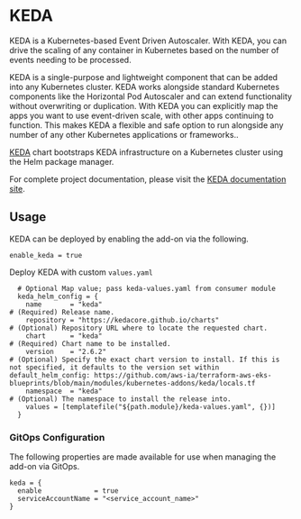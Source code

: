 # KEDA

KEDA is a Kubernetes-based Event Driven Autoscaler. With KEDA, you can drive the scaling of any container in Kubernetes based on the number of events needing to be processed.

KEDA is a single-purpose and lightweight component that can be added into any Kubernetes cluster. KEDA works alongside standard Kubernetes components like the Horizontal Pod Autoscaler and can extend functionality without overwriting or duplication. With KEDA you can explicitly map the apps you want to use event-driven scale, with other apps continuing to function. This makes KEDA a flexible and safe option to run alongside any number of any other Kubernetes applications or frameworks..

[KEDA](https://github.com/kedacore/charts/tree/main/keda) chart bootstraps KEDA infrastructure on a Kubernetes cluster using the Helm package manager.

For complete project documentation, please visit the [KEDA documentation site](https://keda.sh/).

## Usage

KEDA can be deployed by enabling the add-on via the following.

```hcl
enable_keda = true
```

Deploy KEDA with custom `values.yaml`

```hcl
  # Optional Map value; pass keda-values.yaml from consumer module
  keda_helm_config = {
    name       = "keda"                                               # (Required) Release name.
    repository = "https://kedacore.github.io/charts"                  # (Optional) Repository URL where to locate the requested chart.
    chart      = "keda"                                               # (Required) Chart name to be installed.
    version    = "2.6.2"                                              # (Optional) Specify the exact chart version to install. If this is not specified, it defaults to the version set within default_helm_config: https://github.com/aws-ia/terraform-aws-eks-blueprints/blob/main/modules/kubernetes-addons/keda/locals.tf
    namespace  = "keda"                                               # (Optional) The namespace to install the release into.
    values = [templatefile("${path.module}/keda-values.yaml", {})]
  }
```

### GitOps Configuration

The following properties are made available for use when managing the add-on via GitOps.

```
keda = {
  enable             = true
  serviceAccountName = "<service_account_name>"
}
```
